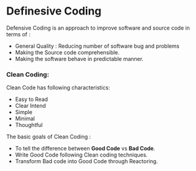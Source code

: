 # Definesive Coding
Defensive Coding is an approach to improve software and source code in terms of :
- General Quality : Reducing number of software bug and problems
- Making the Source code comprehensible.
- Making the software behave in predictable manner.

### Clean Coding:
Clean Code has following characteristics:

- Easy to Read
- Clear Intend
- Simple
- Minimal
- Thoughtful

The basic goals of Clean Coding :

- To tell the difference between **Good Code** vs **Bad Code**.
- Write Good Code following Clean coding techniques.
- Transform Bad code into Good Code through Reactoring.
